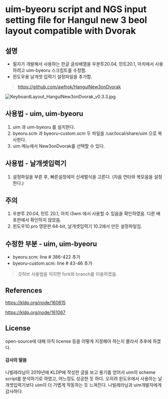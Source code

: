 # uim-byeoru script and NGS input setting file for Hangul new 3 beol layout compatible with Dvorak



 ## 설명

- 필자가 개발해서 사용하는 한글 글쇠배열을 우분투20.04, 민트20.1, 아치에서 사용하려고 uim-byeoru 스크립트를 수정함. 
- 윈도우용 날개셋 입력기 설정파일을 추가함.

> https://github.com/awfrok/HangulNew3onDvorak

![KeyboardLayout_HangulNew3onDvorak_v0.3.3.jpg](https://github.com/awfrok/HangulNew3onDvorak/raw/master/KeyboardLayout_HangulNew3onDvorak_v0.3.3.jpg?raw=true)

## 사용법 - uim, uim-byeoru

1. uim 과 uim-byeoru 를 설치한다.
2. byeoru.scm 과 byeoru-custom.scm 두 파일을 /usr/local/share/uim 으로 복사한다.
3. uim 메뉴에서 New3onDvorak를 선택할 수 있다.



## 사용법 - 날개셋입력기

1. 설정파일을 부른 후, 빠른설정에저 신세벌식을 고른다. (자음 연타와 복모음을 설정한다.)



## 주의

1. 우분투 20.04, 민트 20.1, 아치 i3wm 에서 사용할 수 있음을 확인하였음. 다른 배포판에서 확인하지 않았음.
2. 윈도우10 pro 영문판 64-bit, 날개셋입력기 10.2에서 만든 설정파일임.



 ## 수정한 부분 - uim, uim-byeoru

- byeoru.scm: line # 386-422 추가
- byeoru-custom.scm: line # 43-46 추가

> 깃허브 사용법을 익히면 fork와 branch를 이용하겠음.



## References

https://kldp.org/node/160815

https://kldp.org/node/161067



## License

open-source에 대해 아직 license 등을 어떻게 지정해야 하는지 몰라서 추후에 하겠다.



#### 감사의 말씀

나빌레라님이 2019년에 KLDP에 작성한 글을 보고 용기를 얻어서 uim의 scheme script를 분석하기로 하였고, 어느정도 성공한 듯 하다. 오히려 윈도우에서 사용하는 날개셋입력기보다 uim이 더 가볍게 작동하는 듯 느껴진다. 나빌레라님과 uim개발자에게 감사하다.



